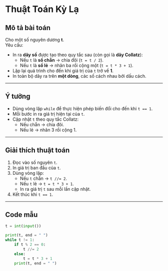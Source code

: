 #  Thuật Toán Kỳ Lạ

##  Mô tả bài toán
Cho một số nguyên dương **t**.  
Yêu cầu:  
- In ra **dãy số** được tạo theo quy tắc sau (còn gọi là **dãy Collatz**):  
  - Nếu `t` là **số chẵn** → chia đôi (`t = t / 2`).  
  - Nếu `t` là **số lẻ** → nhân ba rồi cộng một (`t = t * 3 + 1`).  
- Lặp lại quá trình cho đến khi giá trị của `t` trở về **1**.  
- In toàn bộ dãy ra trên **một dòng**, các số cách nhau bởi dấu cách.

---

##  Ý tưởng
- Dùng vòng lặp `while` để thực hiện phép biến đổi cho đến khi `t == 1`.  
- Mỗi bước in ra giá trị hiện tại của `t`.  
- Cập nhật `t` theo quy tắc Collatz:
  - Nếu chẵn → chia đôi.
  - Nếu lẻ → nhân 3 rồi cộng 1.

---

##  Giải thích thuật toán
1. Đọc vào số nguyên `t`.  
2. In giá trị ban đầu của `t`.  
3. Dùng vòng lặp:
   - Nếu `t` chẵn → `t //= 2`.  
   - Nếu `t` lẻ → `t = t * 3 + 1`.  
   - In ra giá trị `t` sau mỗi lần cập nhật.  
4. Kết thúc khi `t == 1`.

---

##  Code mẫu

```python
t = int(input())

print(t, end = " ")
while t != 1:
    if t % 2 == 0:
        t //= 2
    else:
        t = t * 3 + 1
    print(t, end = " ")
